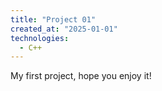 ```yaml
---
title: "Project 01"
created_at: "2025-01-01"
technologies:
  - C++
---
```


My first project, hope you enjoy it!
